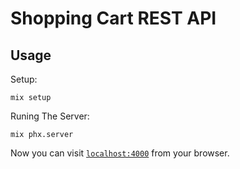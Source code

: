 # Shopping Cart REST API

## Usage

Setup:

```shell
mix setup
```

Runing The Server:

```shell
mix phx.server
```

Now you can visit [`localhost:4000`](http://localhost:4000) from your browser.
